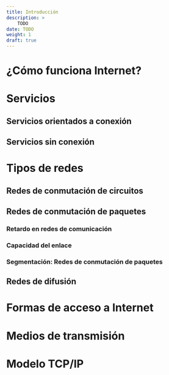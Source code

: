 ```yaml
---
title: Introducción
description: >
    TODO
date: TODO
weight: 1
draft: true
---
```


# ¿Cómo funciona Internet?

# Servicios
## Servicios orientados a conexión
## Servicios sin conexión

# Tipos de redes
## Redes de conmutación de circuitos
## Redes de conmutación de paquetes
### Retardo en redes de comunicación
### Capacidad del enlace
### Segmentación: Redes de conmutación de paquetes
## Redes de difusión

# Formas de acceso a Internet
# Medios de transmisión
# Modelo TCP/IP

